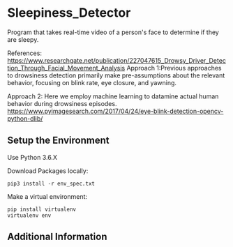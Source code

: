 # Sleepiness_Detector
Program that takes real-time video of a person's face to determine if they are sleepy.

References:
https://www.researchgate.net/publication/227047615_Drowsy_Driver_Detection_Through_Facial_Movement_Analysis
Approach 1:Previous approaches to drowsiness detection primarily make pre-assumptions about the relevant behavior, focusing on blink rate, eye closure, and yawning.  

Approach 2: Here we employ machine learning to datamine actual human behavior during drowsiness episodes.
https://www.pyimagesearch.com/2017/04/24/eye-blink-detection-opencv-python-dlib/

## Setup the Environment

Use Python 3.6.X

Download Packages locally:

```git
pip3 install -r env_spec.txt
```

Make a virtual environment:


```git
pip install virtualenv 
virtualenv env

```

## Additional Information








